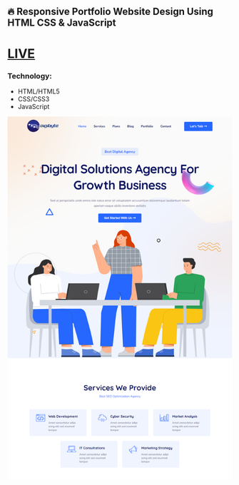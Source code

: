 <h2>🔥 Responsive Portfolio Website Design Using HTML CSS & JavaScript</h2>

# [LIVE](https://agency-portfolio-digibyte.netlify.app/)


### Technology:

- HTML/HTML5
- CSS/CSS3
- JavaScript

<img src="https://raw.githubusercontent.com/maidul-bappy/agency-portfolio/master/Preview.png" alt="Digibyte" border="0" max-width='50%'>
